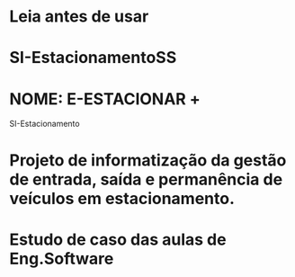 # Leia antes de usar
# SI-EstacionamentoSS
# NOME: E-ESTACIONAR +
SI-Estacionamento 
# Projeto de informatização da gestão de entrada, saída e permanência de veículos em estacionamento. 
# Estudo de caso das aulas de Eng.Software
